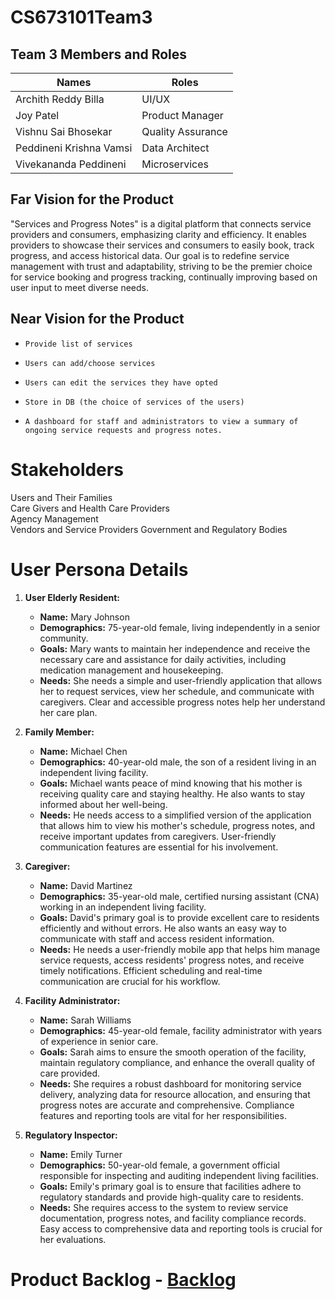 # CS673101Team3

## Team 3 Members and Roles

| Names                   | Roles                   |
|-------------------------|-------------------------|
| Archith Reddy Billa     | UI/UX                   |
| Joy Patel               | Product Manager         |
| Vishnu Sai Bhosekar     | Quality Assurance       |
| Peddineni Krishna Vamsi | Data Architect          |
| Vivekananda Peddineni   | Microservices           |


## Far Vision for the Product
"Services and Progress Notes" is a digital platform that connects service providers and consumers, emphasizing clarity and efficiency. It enables providers to showcase their services and consumers to easily book, track progress, and access historical data. Our goal is to redefine service management with trust and adaptability, striving to be the premier choice for service booking and progress tracking, continually improving based on user input to meet diverse needs.

## Near Vision for the Product
*     Provide list of services
* 	  Users can add/choose services
*     Users can edit the services they have opted
*     Store in DB (the choice of services of the users)
*     A dashboard for staff and administrators to view a summary of ongoing service requests and progress notes.

# Stakeholders
Users and Their Families  
Care Givers and Health Care Providers  
Agency Management  
Vendors and Service Providers
Government and Regulatory Bodies   

# User Persona Details
1. **User Elderly Resident:**
   - **Name:** Mary Johnson
   - **Demographics:** 75-year-old female, living independently in a senior community.
   - **Goals:** Mary wants to maintain her independence and receive the necessary care and assistance for daily activities, including medication management and housekeeping.
   - **Needs:** She needs a simple and user-friendly application that allows her to request services, view her schedule, and communicate with caregivers. Clear and accessible progress notes help her understand her care plan.

2. **Family Member:**
   - **Name:** Michael Chen
   - **Demographics:** 40-year-old male, the son of a resident living in an independent living facility.
   - **Goals:** Michael wants peace of mind knowing that his mother is receiving quality care and staying healthy. He also wants to stay informed about her well-being.
   - **Needs:** He needs access to a simplified version of the application that allows him to view his mother's schedule, progress notes, and receive important updates from caregivers. User-friendly communication features are essential for his involvement.

3. **Caregiver:**
   - **Name:** David Martinez
   - **Demographics:** 35-year-old male, certified nursing assistant (CNA) working in an independent living facility.
   - **Goals:** David's primary goal is to provide excellent care to residents efficiently and without errors. He also wants an easy way to communicate with staff and access resident information.
   - **Needs:** He needs a user-friendly mobile app that helps him manage service requests, access residents' progress notes, and receive timely notifications. Efficient scheduling and real-time communication are crucial for his workflow.

4. **Facility Administrator:**
   - **Name:** Sarah Williams
   - **Demographics:** 45-year-old female, facility administrator with years of experience in senior care.
   - **Goals:** Sarah aims to ensure the smooth operation of the facility, maintain regulatory compliance, and enhance the overall quality of care provided.
   - **Needs:** She requires a robust dashboard for monitoring service delivery, analyzing data for resource allocation, and ensuring that progress notes are accurate and comprehensive. Compliance features and reporting tools are vital for her responsibilities.

5. **Regulatory Inspector:**
   - **Name:** Emily Turner
   - **Demographics:** 50-year-old female, a government official responsible for inspecting and auditing independent living facilities.
   - **Goals:** Emily's primary goal is to ensure that facilities adhere to regulatory standards and provide high-quality care to residents.
   - **Needs:** She requires access to the system to review service documentation, progress notes, and facility compliance records. Easy access to comprehensive data and reporting tools is crucial for her evaluations.
   

# Product Backlog - [Backlog](https://www.pivotaltracker.com/n/projects/2678599)
